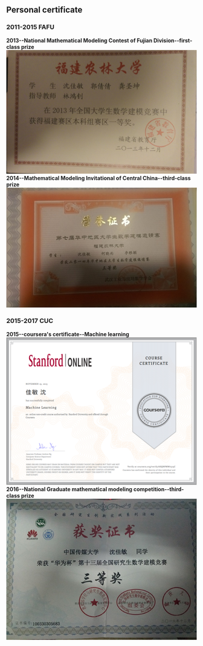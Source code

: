 ## Personal certificate

### 2011-2015 FAFU
**2013--National Mathematical Modeling Contest of Fujian Division--first-class prize**<br>
![image](https://github.com/sjm1992st/sjm1992st.github.io/blob/master/picture/%E5%A4%A7%E5%AD%A6%E7%94%9F%E5%9B%BD%E8%B5%9B.jpg "大学生国赛")<br>
**2014--Mathematical Modeling Invitational of Central China--third-class prize**<br>
![image](https://github.com/sjm1992st/sjm1992st.github.io/blob/master/picture/%E5%8D%8E%E4%B8%AD%E8%B5%9B.jpg "华中赛")<br>

### 2015-2017 CUC
**2015--coursera's certificate--Machine learning**<br>
![image](https://github.com/sjm1992st/sjm1992st.github.io/blob/master/picture/coursera.png "Machine learning")<br>
**2016--National Graduate mathematical modeling competition--third-class prize**<br>
![image](https://github.com/sjm1992st/sjm1992st.github.io/blob/master/picture/%E7%A0%94%E7%A9%B6%E7%94%9F%E5%9B%BD%E8%B5%9B.jpg "研究生国赛")<br>
